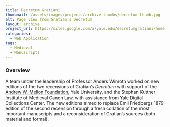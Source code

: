 ```yaml
---
title: Decretum Gratiani
thumbnail: /assets/images/projects/archive-thumbs/decretum-thumb.jpg
alt: Page view from Gratian's Decretum 
layout: archive
project_url: https://sites.google.com/a/yale.edu/decretumgratiani/home
categories:
  - Web Application
tags:
  - Medieval
  - Manuscripts
---
```


### Overview

A team under the leadership of Professor Anders Winroth worked on new editions of the two recensions of Gratian’s *Decretum* with support of the <a href='https://news.yale.edu/2012/12/10/mellon-grant-yale-helps-scholars-create-new-digital-tools-study-medieval-manuscripts' target='_blank'>Andrew W. Mellon Foundation</a>, Yale University, and the Stephan Kuttner Institute of Medieval Canon Law, with assistance from Yale Digital Collections Center. The new editions aimed to replace Emil Friedbergs 1879 edition of the second recension through a fresh collation of the most important manuscripts and a reconsideration of Gratian’s sources (both material and formal).